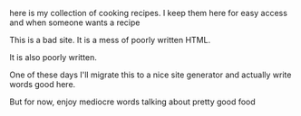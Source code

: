 here is my collection of cooking recipes. I keep them here for easy access and when someone wants a recipe

This is a bad site. It is a mess of poorly written HTML. 

It is also poorly written.

One of these days I'll migrate this to a nice site generator and actually write words good here. 

But for now, enjoy mediocre words talking about pretty good food